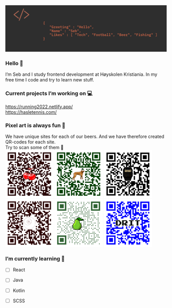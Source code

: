 <img src="https://github.com/SebastianHellum/SebastianHellum/blob/main/img/hello.png"/>

### Hello 🤖
I’m Seb and I study frontend development at Høyskolen Kristiania. In my free time I code and try to learn new stuff. 

### Current projects I’m working on 💻
https://running2022.netlify.app/ \
https://hasletennis.com/ 

### Pixel art is always fun 👾
We have unique sites for each of our beers. And we have therefore created QR-codes for each site.\
Try to scan some of them 📱\
<img src=https://github.com/SebastianHellum/Hasle-ol-og-tennis/blob/master/QR/qr-Mo.png width="150" height="150" />
<img src=https://github.com/SebastianHellum/Hasle-ol-og-tennis/blob/master/QR/qr-jul2021.png width="150" height="150" />
<img src=https://github.com/SebastianHellum/Hasle-ol-og-tennis/blob/master/QR/qr-oltid.png width="150" height="150" />\
<img src=https://github.com/SebastianHellum/Hasle-ol-og-tennis/blob/master/QR/qr-fromRaelingen.png width="150" height="150" />
<img src=https://github.com/SebastianHellum/Hasle-ol-og-tennis/blob/master/QR/qr-pærnod.png width="150" height="150" />
<img src=https://github.com/SebastianHellum/Hasle-ol-og-tennis/blob/master/QR/qr-DRIT.png width="150" height="150" />

### I’m currently learning 🤔
* [ ] React 
* [ ] Java 
* [ ] Kotlin 
* [ ] SCSS


<!--
**SebastianHellum/SebastianHellum** is a ✨ _special_ ✨ repository because its `README.md` (this file) appears on your GitHub profile.

Here are some ideas to get you started:

- 🔭 I’m currently working on ...
- 🌱 I’m currently learning ...
- 👯 I’m looking to collaborate on ...
- 🤔 I’m looking for help with ...
- 💬 Ask me about ...
- 📫 How to reach me: ...
- 😄 Pronouns: ...
- ⚡ Fun fact: ...
-->
